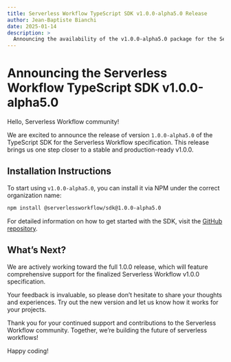 ```yaml
---
title: Serverless Workflow TypeScript SDK v1.0.0-alpha5.0 Release
author: Jean-Baptiste Bianchi
date: 2025-01-14
description: >
  Announcing the availability of the v1.0.0-alpha5.0 package for the Serverless Workflow TypeScript SDK.
---
```


# Announcing the Serverless Workflow TypeScript SDK v1.0.0-alpha5.0

Hello, Serverless Workflow community!

We are excited to announce the release of version `1.0.0-alpha5.0` of the TypeScript SDK for the Serverless Workflow specification. This release brings us one step closer to a stable and production-ready v1.0.0.

## Installation Instructions

To start using `v1.0.0-alpha5.0`, you can install it via NPM under the correct organization name:

```bash
npm install @serverlessworkflow/sdk@1.0.0-alpha5.0
```

For detailed information on how to get started with the SDK, visit the [GitHub repository](https://github.com/serverlessworkflow/sdk-typescript).

## What’s Next?
We are actively working toward the full 1.0.0 release, which will feature comprehensive support for the finalized Serverless Workflow v1.0.0 specification.

Your feedback is invaluable, so please don’t hesitate to share your thoughts and experiences. Try out the new version and let us know how it works for your projects.

Thank you for your continued support and contributions to the Serverless Workflow community. Together, we’re building the future of serverless workflows!

Happy coding!